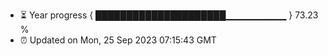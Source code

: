 - ⏳ Year progress { █████████████████████▁▁▁▁▁▁▁▁▁ } 73.23 %
- ⏰ Updated on Mon, 25 Sep 2023 07:15:43 GMT

